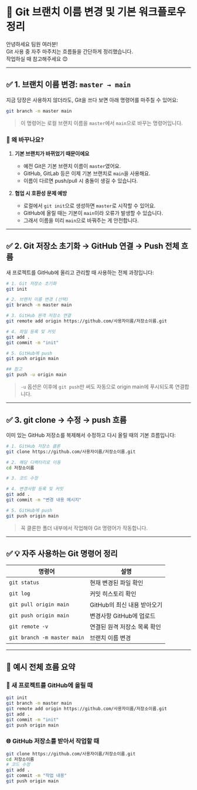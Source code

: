 # 📌 Git 브랜치 이름 변경 및 기본 워크플로우 정리

안녕하세요 팀원 여러분!  
Git 사용 중 자주 마주치는 흐름들을 간단하게 정리했습니다.  
작업하실 때 참고해주세요 😊

---

## ✅ 1. 브랜치 이름 변경: `master → main`

지금 당장은 사용하지 않더라도, Git을 쓰다 보면 아래 명령어를 마주칠 수 있어요:

```bash
git branch -m master main
```

> 이 명령어는 로컬 브랜치 이름을 `master`에서 `main`으로 바꾸는 명령어입니다.

### 🔎 왜 바꾸나요?

1. **기본 브랜치가 바뀌었기 때문이에요**
   - 예전 Git은 기본 브랜치 이름이 `master`였어요.
   - GitHub, GitLab 등은 이제 기본 브랜치로 `main`을 사용해요.
   - 이름이 다르면 push/pull 시 충돌이 생길 수 있습니다.

2. **협업 시 호환성 문제 예방**
   - 로컬에서 `git init`으로 생성하면 `master`로 시작할 수 있어요.
   - GitHub에 올릴 때는 기본이 `main`이라 오류가 발생할 수 있습니다.
   - 그래서 이름을 미리 `main`으로 바꿔주는 게 안전합니다.

---

## ✅ 2. Git 저장소 초기화 → GitHub 연결 → Push 전체 흐름

새 프로젝트를 GitHub에 올리고 관리할 때 사용하는 전체 과정입니다:

```bash
# 1. Git 저장소 초기화
git init

# 2. 브랜치 이름 변경 (선택)
git branch -m master main

# 3. GitHub 원격 저장소 연결
git remote add origin https://github.com/사용자이름/저장소이름.git

# 4. 파일 등록 및 커밋
git add .
git commit -m "init"

# 5. GitHub에 push
git push origin main

## 참고
git push -u origin main
```

> `-u` 옵션은 이후에 `git push`만 써도 자동으로 origin main에 푸시되도록 연결합니다.

---

## ✅ 3. git clone → 수정 → push 흐름

이미 있는 GitHub 저장소를 복제해서 수정하고 다시 올릴 때의 기본 흐름입니다:

```bash
# 1. GitHub 저장소 클론
git clone https://github.com/사용자이름/저장소이름.git

# 2. 해당 디렉터리로 이동
cd 저장소이름

# 3. 코드 수정

# 4. 변경사항 등록 및 커밋
git add .
git commit -m "변경 내용 메시지"

# 5. GitHub에 push
git push origin main
```

> 꼭 클론한 폴더 내부에서 작업해야 Git 명령어가 작동합니다.

---

## ✅ 💡 자주 사용하는 Git 명령어 정리

| 명령어 | 설명 |
|--------|------|
| `git status` | 현재 변경된 파일 확인 |
| `git log` | 커밋 히스토리 확인 |
| `git pull origin main` | GitHub의 최신 내용 받아오기 |
| `git push origin main` | 변경사항 GitHub에 업로드 |
| `git remote -v` | 연결된 원격 저장소 목록 확인 |
| `git branch -m master main` | 브랜치 이름 변경 |

---

## 📎 예시 전체 흐름 요약

### 📁 새 프로젝트를 GitHub에 올릴 때

```bash
git init
git branch -m master main
git remote add origin https://github.com/사용자이름/저장소이름.git
git add .
git commit -m "init"
git push origin main
```

### 🌐 GitHub 저장소를 받아서 작업할 때

```bash
git clone https://github.com/사용자이름/저장소이름.git
cd 저장소이름
# 코드 수정
git add .
git commit -m "작업 내용"
git push origin main
```
